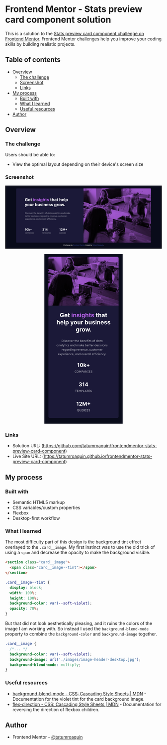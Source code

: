 # Frontend Mentor - Stats preview card component solution

This is a solution to the [Stats preview card component challenge on Frontend Mentor](https://www.frontendmentor.io/challenges/stats-preview-card-component-8JqbgoU62). Frontend Mentor challenges help you improve your coding skills by building realistic projects.

## Table of contents

- [Overview](#overview)
  - [The challenge](#the-challenge)
  - [Screenshot](#screenshot)
  - [Links](#links)
- [My process](#my-process)
  - [Built with](#built-with)
  - [What I learned](#what-i-learned)
  - [Useful resources](#useful-resources)
- [Author](#author)

## Overview

### The challenge

Users should be able to:

- View the optimal layout depending on their device's screen size

### Screenshot

![](./screenshots/desktop.png)

<div align="center">
    <img width="50%" src="./screenshots/mobile.png" alt="stats preview card component" />
</div>

### Links

- Solution URL: (https://github.com/tatumroaquin/frontendmentor-stats-preview-card-component)
- Live Site URL: (https://tatumroaquin.github.io/frontendmentor-stats-preview-card-component)

## My process

### Built with

- Semantic HTML5 markup
- CSS variables/custom properties
- Flexbox
- Desktop-first workflow

### What I learned

The most difficulty part of this design is the background tint effect overlayed to the `.card__image`. My first instinct was to use the old trick of using a `span` and decrease the opacity to make the background visible.

```html
<section class="card__image">
  <span class="card__image--tint"></span>
</section>
```
```css
.card__image--tint {
  display: block;
  width: 100%;
  height: 100%;
  background-color: var(--soft-violet);
  opacity: 70%;
}
```

But that did not look aesthetically pleasing, and it ruins the colors of the image I am working with. So instead I used the `background-blend-mode` property to combine the `background-color` and `background-image` together.

```css
.card__image {
  /*... */
  background-color: var(--soft-violet);
  background-image: url('./images/image-header-desktop.jpg');
  background-blend-mode: multiply;
}
```

### Useful resources

- [background-blend-mode - CSS: Cascading Style Sheets | MDN](https://developer.mozilla.org/en-US/docs/Web/CSS/background-blend-mode) - Documentation for the violet tint for the card background image.
- [flex-direction - CSS: Cascading Style Sheets | MDN](https://developer.mozilla.org/en-US/docs/Web/CSS/flex-direction) - Documentation for reversing the direction of flexbox children.

## Author

- Frontend Mentor - [@tatumroaquin](https://www.frontendmentor.io/profile/tatumroaquin)
